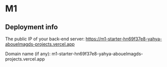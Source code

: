 # M1

## Deployment info

The public IP of your back-end server: https://m1-starter-hn69f37e8-yahya-abouelmagds-projects.vercel.app

Domain name (if any): m1-starter-hn69f37e8-yahya-abouelmagds-projects.vercel.app
